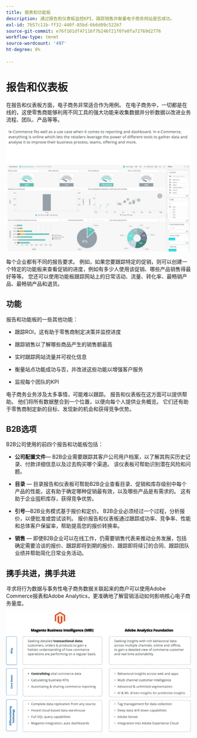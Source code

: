 ```yaml
---
title: 报表和功能板
description: 通过报告和仪表板监控KPI、跟踪销售并衡量电子商务网站是否成功。
exl-id: 7b57c11b-ff32-440f-85bd-6b6d09c522b7
source-git-commit: e76f101df47116f7b246f21f0fe0fa72769d2776
workflow-type: tm+mt
source-wordcount: '497'
ht-degree: 0%

---
```


# 报告和仪表板

在报告和仪表板方面，电子商务非常适合作为用例。 在电子商务中，一切都是在线的，这使零售商能够利用不同工具的强大功能来收集数据并分析数据以改进业务流程、团队、产品等等。

![报表仪表板示例](../../assets/playbooks/dashboard-example.png)

每个企业都有不同的报告要求。 例如，如果您要跟踪特定的促销，则可以创建一个特定的功能板来查看促销的进度，例如有多少人使用该促销、哪些产品销售得最好等等。 您还可以使用功能板跟踪网站上的日常活动、流量、转化率、最畅销产品、最畅销产品和退货。

## 功能

报告和功能板的一些其他功能：

- 跟踪ROI，这有助于零售商制定决策并监控进度

- 跟踪销售以了解哪些商品产生的销售额最高

- 实时跟踪网站流量并可视化信息

- 衡量站点功能成功与否，并改进这些功能以增强客户服务

- 监视每个团队的KPI

电子商务业务涉及太多事情，可能难以跟踪。 报告和仪表板在这方面可以提供帮助。 他们将所有数据整合到一个位置，以便向每个人提供业务概览。 它们还有助于零售商制定新的目标、发现新的机会和获得竞争优势。

## B2B选项

B2B公司使用的前四个报告和功能板包括：

- **公司配置文件**— B2B企业需要跟踪其客户公司用户档案，以了解其购买历史记录、付款详细信息以及过去购买哪个渠道。 该仪表板可帮助识别潜在风险和问题。

- **目录** — 目录报告和仪表板可帮助B2B企业查看目录、促销和库存级别中每个产品的性能，这有助于确定哪种促销最有效，以及哪些产品是有需求的。 这有助于企业囤积库存，获得竞争优势。

- **引号**—B2B业务模式基于报价和定价。 B2B企业必须经过一个过程，分析报价，以便批准或尝试谈判。 报价报告和仪表板通过跟踪成功率、竞争率、性能和总体客户保留率，帮助提高您的报价转换率。

- **销售** — 即使B2B企业可以在线工作，仍需要销售代表来推动业务发展，包括确定需要洽谈的报价、跟踪即将到期的报价、跟踪即将续订的合同、跟踪团队业绩并帮助简化日常业务活动。

## 携手共进，携手共进

寻求将行为数据与事务性电子商务数据关联起来的商户可以使用Adobe Commerce报表和Adobe Analytics，更准确地了解营销活动如何影响核心电子商务量度。

![报表图表](../../assets/playbooks/reporting-diagram.png)
